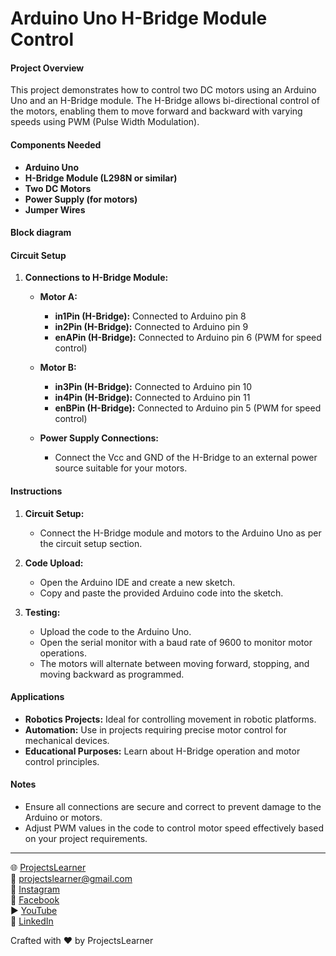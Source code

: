# Arduino Uno H-Bridge Module Control

#### Project Overview

This project demonstrates how to control two DC motors using an Arduino Uno and an H-Bridge module. The H-Bridge allows bi-directional control of the motors, enabling them to move forward and backward with varying speeds using PWM (Pulse Width Modulation).

#### Components Needed

- **Arduino Uno**
- **H-Bridge Module (L298N or similar)**
- **Two DC Motors**
- **Power Supply (for motors)**
- **Jumper Wires**

#### Block diagram


#### Circuit Setup

1. **Connections to H-Bridge Module:**

   - **Motor A:**
     - **in1Pin (H-Bridge):** Connected to Arduino pin 8
     - **in2Pin (H-Bridge):** Connected to Arduino pin 9
     - **enAPin (H-Bridge):** Connected to Arduino pin 6 (PWM for speed control)

   - **Motor B:**
     - **in3Pin (H-Bridge):** Connected to Arduino pin 10
     - **in4Pin (H-Bridge):** Connected to Arduino pin 11
     - **enBPin (H-Bridge):** Connected to Arduino pin 5 (PWM for speed control)

   - **Power Supply Connections:**
     - Connect the Vcc and GND of the H-Bridge to an external power source suitable for your motors.

#### Instructions

1. **Circuit Setup:**
   - Connect the H-Bridge module and motors to the Arduino Uno as per the circuit setup section.

2. **Code Upload:**
   - Open the Arduino IDE and create a new sketch.
   - Copy and paste the provided Arduino code into the sketch.

3. **Testing:**
   - Upload the code to the Arduino Uno.
   - Open the serial monitor with a baud rate of 9600 to monitor motor operations.
   - The motors will alternate between moving forward, stopping, and moving backward as programmed.

#### Applications

- **Robotics Projects:** Ideal for controlling movement in robotic platforms.
- **Automation:** Use in projects requiring precise motor control for mechanical devices.
- **Educational Purposes:** Learn about H-Bridge operation and motor control principles.

#### Notes

- Ensure all connections are secure and correct to prevent damage to the Arduino or motors.
- Adjust PWM values in the code to control motor speed effectively based on your project requirements.

---

🌐 [ProjectsLearner](https://projectslearner.com/learn/arduino-uno-h-bridge-module)  
📧 [projectslearner@gmail.com](mailto:projectslearner@gmail.com)  
📸 [Instagram](https://www.instagram.com/projectslearner/)  
📘 [Facebook](https://www.facebook.com/projectslearner)  
▶️ [YouTube](https://www.youtube.com/@ProjectsLearner)  
📘 [LinkedIn](https://www.linkedin.com/in/projectslearner)

Crafted with ❤️ by ProjectsLearner